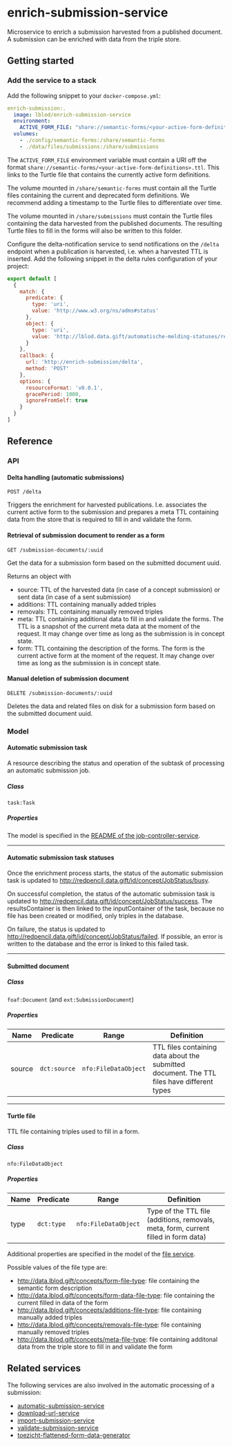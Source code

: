 # enrich-submission-service
Microservice to enrich a submission harvested from a published document. A submission can be enriched with data from the triple store.

## Getting started
### Add the service to a stack
Add the following snippet to your `docker-compose.yml`:

```yml
enrich-submission:.
  image: lblod/enrich-submission-service
  environment:
    ACTIVE_FORM_FILE: "share://semantic-forms/<your-active-form-definitions>.ttl"
  volumes:
    - ./config/semantic-forms:/share/semantic-forms
    - ./data/files/submissions:/share/submissions
```
The `ACTIVE_FORM_FILE` environment variable must contain a URI off the format `share://semantic-forms/<your-active-form-definitions>.ttl`. This links to the Turtle file that contains the currently active form definitions.

The volume mounted in `/share/semantic-forms` must contain all the Turtle files containing the current and deprecated form definitions. We recommend adding a timestamp to the Turtle files to differentiate over time.

The volume mounted in `/share/submissions` must contain the Turtle files containing the data harvested from the published documents. The resulting Turtle files to fill in the forms will also be written to this folder.

Configure the delta-notification service to send notifications on the `/delta` endpoint when a publication is harvested, i.e. when a harvested TTL is inserted. Add the following snippet in the delta rules configuration of your project:

```javascript
export default [
  {
    match: {
      predicate: {
        type: 'uri',
        value: 'http://www.w3.org/ns/adms#status'
      },
      object: {
        type: 'uri',
        value: 'http://lblod.data.gift/automatische-melding-statuses/ready-for-enrichment'
      }
    },
    callback: {
      url: 'http://enrich-submission/delta',
      method: 'POST'
    },
    options: {
      resourceFormat: 'v0.0.1',
      gracePeriod: 1000,
      ignoreFromSelf: true
    }
  }
]
```

## Reference
### API
#### Delta handling (automatic submissions)
```
POST /delta
```
Triggers the enrichment for harvested publications. I.e. associates the current active form to the submission and prepares a meta TTL containing data from the store that is required to fill in and validate the form.

#### Retrieval of submission document to render as a form
```
GET /submission-documents/:uuid
```
Get the data for a submission form based on the submitted document uuid.

Returns an object with
* source: TTL of the harvested data (in case of a concept submission) or sent data (in case of a sent submission)
* additions: TTL containing manually added triples
* removals: TTL containing manually removed triples
* meta: TTL containing additional data to fill in and validate the forms. The TTL is a snapshot of the current meta data at the moment of the request. It may change over time as long as the submission is in concept state.
* form: TTL containing the description of the forms. The form is the current active form at the moment of the request. It may change over time as long as the submission is in concept state.


#### Manual deletion of submission document
```
DELETE /submission-documents/:uuid
```
Deletes the data and related files on disk for a submission form based on the submitted document uuid.

### Model

#### Automatic submission task

A resource describing the status and operation of the subtask of processing an automatic submission job.

##### Class

`task:Task`

##### Properties

The model is specified in the [README of the job-controller-service](https://github.com/lblod/job-controller-service#task).

___

#### Automatic submission task statuses

Once the enrichment process starts, the status of the automatic submission task is updated to http://redpencil.data.gift/id/concept/JobStatus/busy.

On successful completion, the status of the automatic submission task is updated to http://redpencil.data.gift/id/concept/JobStatus/success. The resultsContainer is then linked to the inputContainer of the task, because no file has been created or modified, only triples in the database.

On failure, the status is updated to http://redpencil.data.gift/id/concept/JobStatus/failed. If possible, an error is written to the database and the error is linked to this failed task.
___
#### Submitted document
##### Class
`foaf:Document` (and `ext:SubmissionDocument`)

##### Properties
| Name   | Predicate    | Range                | Definition                                                                                 |
|--------|--------------|----------------------|--------------------------------------------------------------------------------------------|
| source | `dct:source` | `nfo:FileDataObject` | TTL files containing data about the submitted document. The TTL files have different types |

___
#### Turtle file
TTL file containing triples used to fill in a form.

##### Class
`nfo:FileDataObject`

##### Properties
| Name | Predicate    | Range                | Definition                                                                                                                                   |
|------|--------------|----------------------|----------------------------------------------------------------------------------------------------------------------------------------------|
| type | `dct:type` | `nfo:FileDataObject` | Type of the TTL file (additions, removals, meta, form, current filled in form data) |

Additional properties are specified in the model of the [file service](https://github.com/mu-semtech/file-service#resources).

Possible values of the file type are:
* http://data.lblod.gift/concepts/form-file-type: file containing the semantic form description
* http://data.lblod.gift/concepts/form-data-file-type: file containing the current filled in data of the form
* http://data.lblod.gift/concepts/additions-file-type: file containing manually added triples
* http://data.lblod.gift/concepts/removals-file-type: file containing manually removed triples
* http://data.lblod.gift/concepts/meta-file-type: file containing additonal data from the triple store to fill in and validate the form

## Related services
The following services are also involved in the automatic processing of a submission:
* [automatic-submission-service](https://github.com/lblod/automatic-submission-service)
* [download-url-service](https://github.com/lblod/download-url-service)
* [import-submission-service](https://github.com/lblod/import-submission-service)
* [validate-submission-service](https://github.com/lblod/validate-submission-service)
* [toezicht-flattened-form-data-generator](https://github.com/lblod/toezicht-flattened-form-data-generator)
